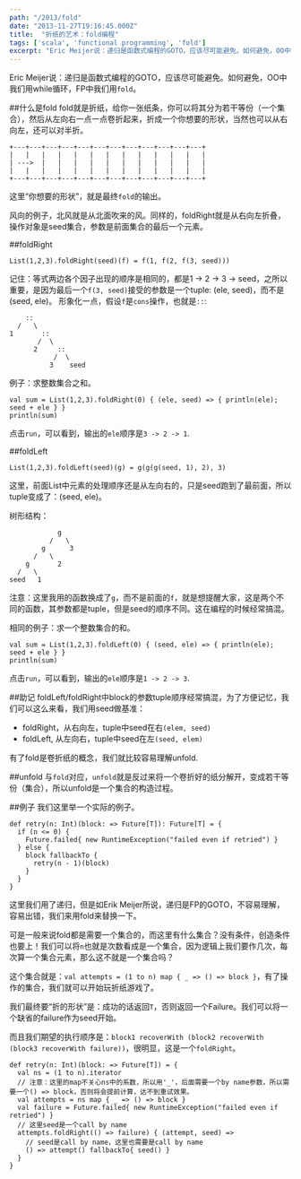 ```yaml
---
path: "/2013/fold"
date: "2013-11-27T19:16:45.000Z"
title:  "折纸的艺术：fold编程"
tags: ['scala', 'functional programming', 'fold']
excerpt: "Eric Meijer说：递归是函数式编程的GOTO，应该尽可能避免。如何避免，OO中我们用while循环，FP中我们用`fold`。"
---
```


Eric Meijer说：递归是函数式编程的GOTO，应该尽可能避免。如何避免，OO中我们用while循环，FP中我们用`fold`。

##什么是fold
fold就是折纸，给你一张纸条，你可以将其分为若干等份（一个集合），然后从左向右一点一点卷折起来，折成一个你想要的形状，当然也可以从右向左，还可以对半折。

    +---+---+---+---+---+---+---+---+---+---+---+---+
    |   |   |   |   |   |   |   |   |   |   |   |   |
    | --->  |   |   |   |   |   |   |   |   |   |   |
    |   |   |   |   |   |   |   |   |   |   |   |   |
    +---+---+---+---+---+---+---+---+---+---+---+---+

这里“你想要的形状”，就是最终`fold`的输出。

风向的例子，北风就是从北面吹来的风。同样的，foldRight就是从右向左折叠，操作对象是seed集合，参数是前面集合的最后一个元素。

##foldRight

<!-- language:lang-scala -->
    List(1,2,3).foldRight(seed)(f) = f(1, f(2, f(3, seed)))

记住：等式两边各个因子出现的顺序是相同的，都是1 -> 2 -> 3 -> seed，之所以重要，是因为最后一个`f(3, seed)`接受的参数是一个tuple: (ele, seed)，而不是(seed, ele)。
形象化一点，假设`f`是`cons`操作，也就是`::`:

        ::
      /   \
    1       ::
           /  \
          2     ::
               /  \
              3    seed 

例子：求整数集合之和。

<!-- language:lang-scala run -->
    val sum = List(1,2,3).foldRight(0) { (ele, seed) => { println(ele); seed + ele } }
    println(sum)

点击`run`，可以看到，输出的`ele`顺序是`3 -> 2 -> 1`.

##foldLeft

<!-- language:lang-scala -->
    List(1,2,3).foldLeft(seed)(g) = g(g(g(seed, 1), 2), 3)

这里，前面List中元素的处理顺序还是从左向右的，只是seed跑到了最前面，所以tuple变成了：(seed, ele)。

树形结构：

                g
              /   \
            g      3
          /   \
        g       2
      /   \
    seed   1

 
注意：这里我用的函数换成了`g`，而不是前面的`f`，就是想提醒大家，这是两个不同的函数，其参数都是tuple，但是seed的顺序不同。这在编程的时候经常搞混。

相同的例子：求一个整数集合的和。

<!-- language:lang-scala run -->
    val sum = List(1,2,3).foldLeft(0) { (seed, ele) => { println(ele); seed + ele } }
    println(sum)

点击`run`，可以看到，输出的`ele`顺序是`1 -> 2 -> 3`.

##助记
foldLeft/foldRight中block的参数tuple顺序经常搞混，为了方便记忆，我们可以这么来看，我们用seed做基准：

* foldRight，从右向左，tuple中seed在右`(elem, seed)`
* foldLeft, 从左向右，tuple中seed在左`(seed, elem)`

有了fold是卷折纸的概念，我们就比较容易理解unfold.

##unfold
与`fold`对应，`unfold`就是反过来将一个卷折好的纸分解开，变成若干等份（集合），所以unfold是一个集合的构造过程。

##例子
我们这里举一个实际的例子。

<!-- language:lang-scala -->
    def retry(n: Int)(block: => Future[T]): Future[T] = {
      if (n <= 0) {
        Future.failed{ new RuntimeException("failed even if retried") }
      } else {
        block fallbackTo {
          retry(n - 1)(block)
        }
      }
    }

这里我们用了递归，但是如Erik Meijer所说，递归是FP的GOTO，不容易理解，容易出错，我们来用fold来替换一下。

可是一般来说fold都是需要一个集合的，而这里有什么集合？没有条件，创造条件也要上！我们可以将`n`也就是次数看成是一个集合，因为逻辑上我们要作几次，每次算一个集合元素，那么这不就是一个集合吗？

这个集合就是：`val attempts = (1 to n) map { _ => () => block }`，有了操作的集合，我们就可以开始玩折纸游戏了。

我们最终要“折的形状”是：成功的话返回`T`，否则返回一个Failure。我们可以将一个缺省的failure作为seed开始。

而且我们期望的执行顺序是：`block1 recoverWith (block2 recoverWith (block3 recoverWith failure))`，很明显，这是一个`foldRight`。

<!-- language:lang-scala -->
    def retry(n: Int)(block: => Future[T]) = {
      val ns = (1 to n).iterator
      // 注意：这里的map不关心ns中的系数，所以用'_'，后面需要一个by name参数，所以需要一个() => block，否则将会提前计算，达不到重试效果。
      val attempts = ns map { _ => () => block }
      val failure = Future.failed{ new RuntimeException("failed even if retried") }
      // 这里seed是一个call by name
      attempts.foldRight(() => failure) { (attempt, seed) =>
        // seed是call by name，这里也需要是call by name
        () => attempt() fallbackTo{ seed() }
      }
    }

